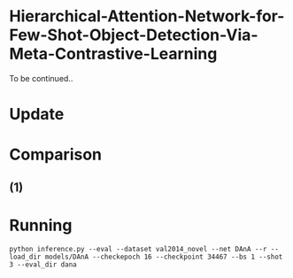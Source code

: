 # Hierarchical-Attention-Network-for-Few-Shot-Object-Detection-Via-Meta-Contrastive-Learning

To be continued..

# Update

# Comparison
## (1)

# Running
<pre><code>python inference.py --eval --dataset val2014_novel --net DAnA --r --load_dir models/DAnA --checkepoch 16 --checkpoint 34467 --bs 1 --shot 3 --eval_dir dana</code></pre>
> 
